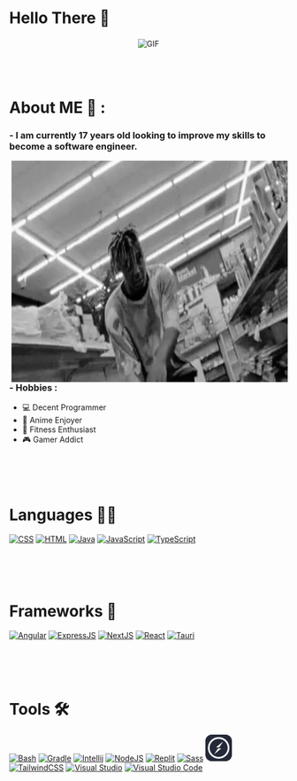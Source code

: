 # Hello There 👋

<div align="center">
    <img hight="300" width="700" alt="GIF" align="center" src="https://media.tenor.com/b8dZlh8booYAAAAC/goku-alongando.gif">
</div>

</br>
</br>
</br>

# About ME 💬 :

### - I am currently 17 years old looking to improve my skills to become a software engineer.

<img height="400" width="500" alt="GIF" align="right" src="https://github.com/rtgamingwdt/rtgamingwdt/blob/master/assets/juice-wrld.gif">

### - Hobbies : 
- 💻 Decent Programmer
- 🥋 Anime Enjoyer
- 💪 Fitness Enthusiast
- 🎮 Gamer Addict

</br>
</br>
</br>

# Languages 👨‍💻
[<img src="https://skillicons.dev/icons?i=css&theme=dark" alt="CSS">](https://www.w3.org/Style/CSS)
[<img src="https://skillicons.dev/icons?i=html&theme=dark" alt="HTML">](https://html.com)
[<img src="https://skillicons.dev/icons?i=java&theme=dark" alt="Java">](https://www.oracle.com/java/technologies/downloads)
[<img src="https://skillicons.dev/icons?i=javascript&theme=dark" alt="JavaScript">](https://www.javascript.com)
[<img src="https://skillicons.dev/icons?i=typescript&theme=dark" alt="TypeScript">](https://www.typescriptlang.org)

</br>
</br>
</br>

# Frameworks 🌱
[<img src="https://skillicons.dev/icons?i=angular&theme=dark" alt="Angular">](https://angular.io)
[<img src="https://skillicons.dev/icons?i=express&theme=dark" alt="ExpressJS">](https://expressjs.com)
[<img src="https://skillicons.dev/icons?i=nextjs&theme=dark" alt="NextJS">](https://nextjs.org)
[<img src="https://skillicons.dev/icons?i=react&theme=dark" alt="React">](https://react.dev)
[<img src="https://skillicons.dev/icons?i=tauri&theme=dark" alt="Tauri">](https://tauri.app)

</br>
</br>
</br>

# Tools 🛠
[<img src="https://skillicons.dev/icons?i=bash&theme=dark" alt="Bash">](https://www.gnu.org/software/bash/)
[<img src="https://skillicons.dev/icons?i=gradle&theme=dark" alt="Gradle">](https://gradle.org)
[<img src="https://skillicons.dev/icons?i=idea&theme=dark" alt="Intellij">](https://www.jetbrains.com/idea/)
[<img src="https://skillicons.dev/icons?i=nodejs&theme=dark" alt="NodeJS">](https://nodejs.org)
[<img src="https://skillicons.dev/icons?i=replit&theme=dark" alt="Replit">](https://replit.com)
[<img src="https://skillicons.dev/icons?i=sass&theme=dark" alt="Sass">](https://sass-lang.com)
[<img src="https://github.com/rtgamingwdt/rtgamingwdt/blob/master/assets/socket-io.png" width="48" height="48" alt="SocketIO">]()
[<img src="https://skillicons.dev/icons?i=tailwind&theme=dark" alt="TailwindCSS">](https://tailwindcss.com)
[<img src="https://skillicons.dev/icons?i=visualstudio&theme=dark" alt="Visual Studio">](https://visualstudio.microsoft.com)
[<img src="https://skillicons.dev/icons?i=vscode&theme=dark" alt="Visual Studio Code">](https://code.visualstudio.com)
